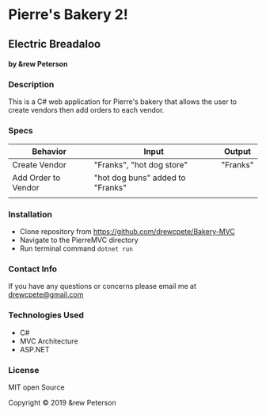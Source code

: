 # Pierre's Bakery 2!
## Electric Breadaloo

#### by &rew Peterson

### Description
This is a C# web application for Pierre's bakery that allows the user to create vendors then add orders to each vendor.

### Specs 

| Behavior | Input | Output |
|--|--|--|
| Create Vendor | "Franks", "hot dog store" | "Franks" |
| Add Order to Vendor | "hot dog buns" added to "Franks" |  |
|  |  |  |

### Installation

* Clone repository from https://github.com/drewcpete/Bakery-MVC
* Navigate to the PierreMVC directory
* Run terminal command ```dotnet run```

### Contact Info
If you have any questions or concerns please email me at drewcpete@gmail.com

### Technologies Used
* C#
* MVC Architecture
* ASP.NET

### License
MIT open Source

Copyright &copy; 2019 &rew Peterson